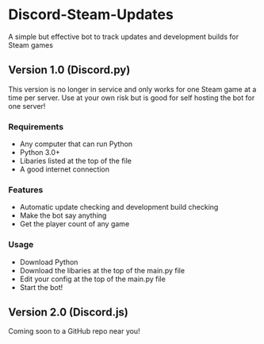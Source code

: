 # Discord-Steam-Updates
A simple but effective bot to track updates and development builds for Steam games

## Version 1.0 (Discord.py)
This version is no longer in service and only works for one Steam game at a time per server. Use at your own risk but is good for self hosting the bot for one server!

### Requirements 
- Any computer that can run Python
- Python 3.0+
- Libaries listed at the top of the file
- A good internet connection

### Features
- Automatic update checking and development build checking
- Make the bot say anything
- Get the player count of any game

### Usage
- Download Python
- Download the libaries at the top of the main.py file
- Edit your config at the top of the main.py file
- Start the bot!

## Version 2.0 (Discord.js)
Coming soon to a GitHub repo near you!
